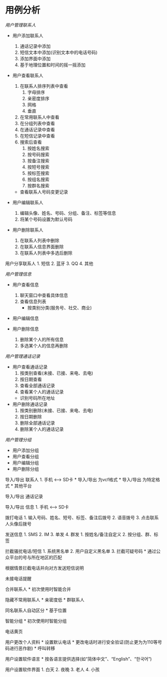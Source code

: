 # 用例分析
*用户管理联系人*
* 用户添加联系人
	1. 通话记录中添加
	2. 短信文本中添加(识别文本中的电话号码)
	3. 添加界面中添加
	4. 基于地理位置和时间的摇一摇添加
	
* 用户查看联系人
	1. 在联系人排序列表中查看
		1. 字母排序
		2. 亲密度排序
		3. 网格
		4. 垂直
	2. 在常用联系人中查看
	3. 在分组列表中查看
	4. 在通话记录中查看
	5. 在短信记录中查看
	6. 搜索后查看
		1. 按姓名搜索
		2. 按号码搜索
		3. 按备注搜索
		4. 按短号搜索
		5. 按标签搜索
		6. 按组名搜索
		7. 按群名搜索
	* 查看联系人号码变更记录

* 用户编辑联系人
	1. 编辑头像、姓名、号码、分组、备注、标签等信息
	2. 将某个号码设置为默认号码

* 用户删除联系人
	1. 在联系人列表中删除
	2. 在联系人信息界面删除
	3. 在联系人列表中多选后删除

用户分享联系人
	1. 短信
	2. 蓝牙
	3. QQ
	4. 其他

*用户管理信息*
* 用户查看信息
	1. 聊天窗口中查看具体信息
	2. 查看信息列表
		* 按类别分类(服务号、社交、商业)

* 用户编辑信息
* 用户删除信息
	1. 删除某个人的所有信息
	2. 多选某个人的信息再删除

*用户管理通话记录*
* 用户查看通话记录
	1. 按类别查看(未接、已接、来电、去电)
	2. 按日期查看
	3. 查看全部通话记录
	4. 查看某个人的通话记录
	* 识别号码所在地址
* 用户删除通话记录
	1. 按类别删除(未接、已接、来电、去电)
	2. 按日期删除
	3. 删除全部通话记录
	4. 删除某个人的通话记录

*用户管理分组*
* 用户添加分组
* 用户查看分组
* 用户编辑分组
* 用户删除分组


导入/导出 联系人
	1. 手机 <—-> SD卡
		* 导入/导出 为vcf格式
		* 导入/导出 为特定格式
			* 其他平台

导入/导出 通话记录

导入/导出 信息
	1. 手机 <—-> SD卡

拨打电话
	1. 输入号码、姓名、短号、标签、备注后拨号
	2. 语音拨号
	3. 点击联系人头像后拨号

发送信息
	1. SMS
	2. IM
	3. 单发
	4. 群发
		1. 按姓名/备注自定义
		2. 按分组、群、标签

拦截骚扰电话/短信
	1. 系统黑名单
	2. 用户自定义黑名单
	3. 拦截可疑号码
		* 通过公众平台的号与所在地区的匹配
	
根据情景拦截电话并向对方发送短信说明

未接电话提醒

合并联系人
	* 初次使用时智能合并

隐藏不常用联系人
	* 亲密度低
	* 群联系人

同名联系人自动区分
	* 基于位置

智能分组
	* 初次使用时智能分组

电话黄页

用户更改个人资料
	* 设置默认电话
	* 更改电话时进行安全验证(防止更为为110等号码进行恶作剧)
	* 呼叫转移

用户设置软件语言
	* 按各语言提供选择(如“简体中文”、“English”、“한국어”)

用户设置软件界面
	1. 白天
	2. 夜晚
	3. 老人
	4. 小孩
